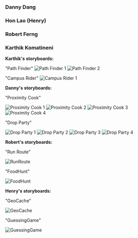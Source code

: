 ### Danny Dang

### Hon Lao (Henry)

### Robert Ferng

### Karthik Komatineni


**Karthik's storyboards:**

"Path Finder"
![Path Finder 1](/images/storyboards/S2.jpg)
![Path Finder 2](/images/storyboards/S3.jpg)

"Campus Rider"
![Campus Rider 1](/images/storyboards/ss.jpg)


**Danny's storyboards:**

"Proximity Cook"

![Proximity Cook 1](/images/storyboards/DDstoryboard1-1.JPG)
![Proximity Cook 2](/images/storyboards/DDstoryboard1-2.JPG)
![Proximity Cook 3](/images/storyboards/DDstoryboard1-3.JPG)
![Proximity Cook 4](/images/storyboards/DDstoryboard1-4.JPG)


"Drop Party"

![Drop Party 1](/images/storyboards/DDstoryboard2-1.JPG)
![Drop Party 2](/images/storyboards/DDstoryboard2-2.JPG)
![Drop Party 3](/images/storyboards/DDstoryboard2-3.JPG)
![Drop Party 4](/images/storyboards/DDstoryboard2-4.JPG)




**Robert's storyboards:**

"Run Route"

![RunRoute](/images/storyboards/RFstoryboard.jpeg)


"FoodHunt"

![FoodHunt](/images/storyboards/RFstoryboard2.jpeg)


**Henry's storyboards:**

"GeoCache"

![GeoCache](/images/GeoCache.JPG)

"GuessingGame"

![GuessingGame](/images/GuessingGame.JPG)







